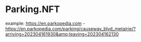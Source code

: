 # Parking.NFT
example: https://en.parkopedia.com - https://en.parkopedia.com/parking/causeway_blvd_metairie/?arriving=202304161930&amp;leaving=202304162130
